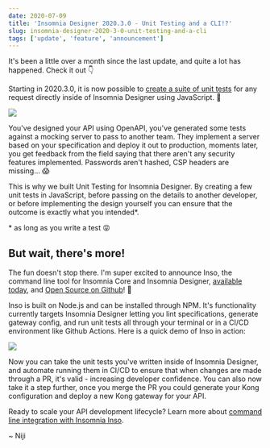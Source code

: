 ```yaml
---
date: 2020-07-09
title: 'Insomnia Designer 2020.3.0 - Unit Testing and a CLI!?'
slug: insomnia-designer-2020-3-0-unit-testing-and-a-cli
tags: ['update', 'feature', 'announcement']
---
```


It's been a little over a month since the last update, and quite a lot has happened. Check it out 👇

Starting in 2020.3.0, it is now possible to [create a suite of unit tests](https://support.insomnia.rest/article/104-unit-testing) for any request directly inside of Insomnia Designer using JavaScript. 👏

![](/images/blog/unit-test-demo.gif)

You've designed your API using OpenAPI, you've generated some tests against a mocking server to pass to another team. They implement a server based on your specification and deploy it out to production, moments later, you get feedback from the field saying that there aren't any security features implemented. Passwords aren't hashed, CSP headers are missing… 😱

This is why we built Unit Testing for Insomnia Designer. By creating a few unit tests in JavaScript, before passing on the details to another developer, or before implementing the design yourself you can ensure that the outcome is exactly what you intended\*.

\* as long as you write a test 😝

## But wait, there's more!

The fun doesn't stop there. I'm super excited to announce Inso, the command line tool for Insomnia Core and Insomnia Designer, [available today](https://support.insomnia.rest/category/110-getting-started), and [Open Source on Github](https://github.com/Kong/insomnia/tree/develop/packages/insomnia-inso)! 🎉

Inso is built on Node.js and can be installed through NPM. It's functionality currently targets Insomnia Designer letting you lint specifications, generate gateway config, and run unit tests all through your terminal or in a CI/CD environment like Github Actions. Here is a quick demo of Inso in action:

![](/images/blog/inso-demo.gif)

Now you can take the unit tests you've written inside of Insomnia Designer, and automate running them in CI/CD to ensure that when changes are made through a PR, it's valid - increasing developer confidence. You can also now take it a step further, once you merge the PR you could generate your Kong configuration and deploy a new Kong gateway for your API.

Ready to scale your API development lifecycle? Learn more about [command line integration with Insomnia Inso](https://support.insomnia.rest/collection/105-inso-cli).

~ Niji
